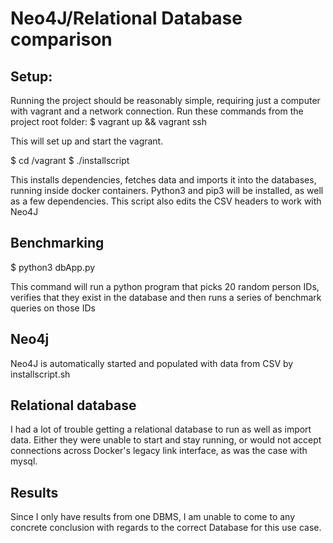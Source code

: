 # Neo4J/Relational Database comparison

## Setup:
Running the project should be reasonably simple, requiring just a computer with vagrant and a network connection.
Run these commands from the project root folder:
$ vagrant up && vagrant ssh

This will set up and start the vagrant.

$ cd /vagrant
$ ./installscript

This installs dependencies, fetches data and imports it into the databases, running inside docker containers. Python3 and pip3 will be installed, as well as a few dependencies. This script also edits the CSV headers to work with Neo4J

## Benchmarking

$ python3 dbApp.py

This command will run a python program that picks 20 random person IDs, verifies that they exist in the database and then runs a series of benchmark queries on those IDs

## Neo4j

Neo4J is automatically started and populated with data from CSV by installscript.sh

## Relational database

I had a lot of trouble getting a relational database to run as well as import data. Either they were unable to start and stay running, or would not accept connections across Docker's legacy link interface, as was the case with mysql.

## Results

Since I only have results from one DBMS, I am unable to come to any concrete conclusion with regards to the correct Database for this use case.